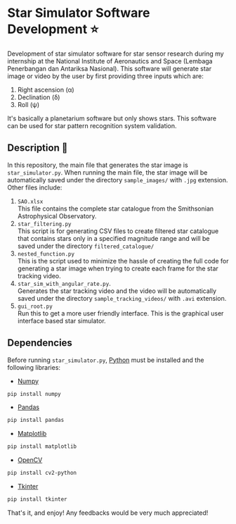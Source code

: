 # Star Simulator Software Development :star:
Development of star simulator software for star sensor research during my internship at the National Institute of Aeronautics and Space (Lembaga Penerbangan dan Antariksa Nasional). This software will generate star image or video by the user by first providing three inputs which are:
1. Right ascension (α)
2. Declination (δ)
3. Roll (ψ)

It's basically a planetarium software but only shows stars. This software can be used for star pattern recognition system validation.

## Description :blue_book:
In this repository, the main file that generates the star image is ```star_simulator.py```. When running the main file, the star image will be automatically saved under the directory ```sample_images/``` with ```.jpg``` extension. Other files include:
1. ```SAO.xlsx```
<br>This file contains the complete star catalogue from the Smithsonian Astrophysical Observatory.
2. ```star_filtering.py```
<br>This script is for generating CSV files to create filtered star catalogue that contains stars only in a specified magnitude range and will be saved under the directory ```filtered_catalogue/```
3. ```nested_function.py```
<br>This is the script used to minimize the hassle of creating the full code for generating a star image when trying to create each frame for the star tracking video.
4. ```star_sim_with_angular_rate.py```.
<br>Generates the star tracking video and the video will be automatically saved under the directory ```sample_tracking_videos/``` with ```.avi``` extension.
5. ```gui_root.py```
<br>Run this to get a more user friendly interface. This is the graphical user interface based star simulator.

## Dependencies
Before running ```star_simulator.py```, [Python](https://www.python.org/downloads/) must be installed and the following libraries:
* [Numpy](https://numpy.org/doc/stable/)
```bash
pip install numpy
```
* [Pandas](https://pandas.pydata.org/docs/)
```bash
pip install pandas
```
* [Matplotlib](https://matplotlib.org/3.3.3/contents.html)
```bash
pip install matplotlib
```
* [OpenCV](https://docs.opencv.org/master/)
```bash
pip install cv2-python
```
* [Tkinter](https://docs.python.org/3/library/tk.html)
```bash
pip install tkinter
```

That's it, and enjoy! Any feedbacks would be very much appreciated!
